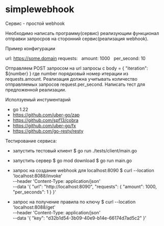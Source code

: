 # simplewebhook
Сервис - простой  webhook

Необходимо написать программу(сервис) реализующим функционал отправки запросров на сторонний сервис(реализация webhook).

Пример конфигурации

url: https://some.domain
requests:
  amount: 1000
  per_second: 10

Отправляем POST запросом на url запросы с body = { "iteration": ${number} } где number порядковый номер итерации из requests.amount. Реализация должна учитывать количество отправляемых запросов request.per_second. Написать тест для предложенной реализации.

Исползуемый инстументарий
- go 1.22
- https://github.com/uber-go/zap
- https://github.com/spf13/cobra
- https://github.com/uber-go/fx
- https://github.com/go-resty/resty

Тестирование сервиса:

- запустить тестовый клиент 
    $ go run ./tests/client/main.go

- запустить сервер
    $ go mod download
    $ go run main.go

- запрос на создание webhook для localhost:8090
    $ curl --location 'localhost:8088/invoke' \
    --header 'Content-Type: application/json' \
    --data '{
    "url": "http://localhost:8090",
    "requests": {
        "amount": 1000,
        "per_seconds": 1
        }
    }'

- запрос на получение правила по ключу
    $ curl --location 'localhost:8088/get' \
    --header 'Content-Type: application/json' \
    --data '{
        "key": "d32b1d54-3b09-40e9-b14e-66174d7ad5c2"
    }'
